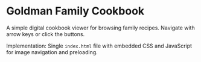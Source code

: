 # Goldman Family Cookbook

A simple digital cookbook viewer for browsing family recipes. Navigate with arrow keys or click the buttons.

Implementation: Single `index.html` file with embedded CSS and JavaScript for image navigation and preloading. 